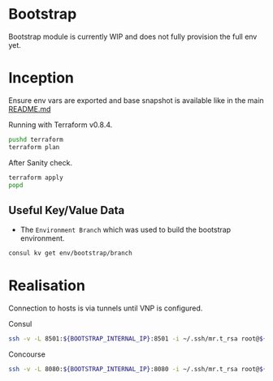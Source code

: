 # Bootstrap

Bootstrap module is currently WIP and does not fully provision the full env yet.

# Inception

Ensure env vars are exported and base snapshot is available like in the main [README.md](https://github.com/Klazomenai/rehab.earth/blob/master/README.md)

Running with Terraform v0.8.4.
```sh
pushd terraform
terraform plan
```

After Sanity check.
```sh
terraform apply
popd
```

## Useful Key/Value Data

- The `Environment Branch` which was used to build the bootstrap environment.
```sh
consul kv get env/bootstrap/branch
```

# Realisation

Connection to hosts is via tunnels until VNP is configured.

Consul
```sh
ssh -v -L 8501:${BOOTSTRAP_INTERNAL_IP}:8501 -i ~/.ssh/mr.t_rsa root@${BASTION_EXTERNAL_IP}
```

Concourse
```sh
ssh -v -L 8080:${BOOTSTRAP_INTERNAL_IP}:8080 -i ~/.ssh/mr.t_rsa root@${BASTION_EXTERNAL_IP}
```
